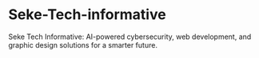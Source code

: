 # Seke-Tech-informative
Seke Tech Informative: AI-powered cybersecurity, web development, and graphic design solutions for a smarter future.
